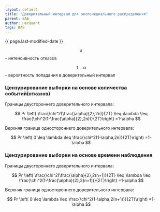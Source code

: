 ```yaml
---
layout: default
title: "Доверительный интервал для экспонециального распределения"
parent: ВАБ
author: HexQuant
tags: ВАБ
---
```


<!-- Mathjax Support -->
<script type="text/javascript" async
  src="https://cdn.mathjax.org/mathjax/latest/MathJax.js?config=TeX-MML-AM_CHTML">
</script>



{{ page.last-modified-date }}

$$\lambda$$ - интенсивность отказов

$$1-\alpha$$ - вероятность попадания в доверительный интервал

### Цензурирование выборки на основе количества событий(отказов)
Границы двустороннего доверительного интервала:

$$ Pr \left( \frac{\chi^2(\frac{\alpha}{2},2n)}{2T} 
\leq \lambda \leq
\frac{\chi^2(1-\frac{\alpha}{2},2n))}{2T}\right)
=1-\alpha $$

Верхняя граница одностороннего доверительного интервала:

$$ Pr \left( 0
\leq \lambda \leq
\frac{\chi^2(1-\alpha,2n)}{2T}\right)
=1-\alpha $$

### Цензурирование выборки на основе времени наблюдения
Границы двустороннего доверительного интервала:

$$ Pr \left( \frac{\chi^2(\frac{\alpha}{2},2(n+1)}{2T} 
\leq \lambda \leq
\frac{\chi^2(1-\frac{\alpha}{2},2(n+1))}{2T}\right)
=1-\alpha $$

Верхняя граница одностороннего доверительного интервала:

$$ Pr \left( 0
\leq \lambda \leq
\frac{\chi^2(1-\alpha,2(n+1))}{2T}\right)
=1-\alpha $$

